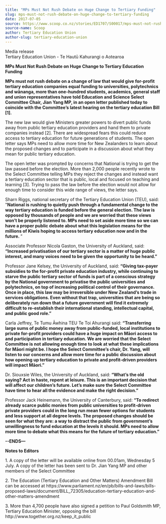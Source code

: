 ```yaml
---
title: "MPs Must Not Rush Debate on Huge Change to Tertiary Funding"
slug: mps-must-not-rush-debate-on-huge-change-to-tertiary-funding
date: 2017-07-05
source: https://www.scoop.co.nz/stories/ED1707/S00017/mps-must-not-rush-debate-on-huge-change-to-tertiary-funding.htm
source-name: Scoop
author: Tertiary Education Union
author-slug: tertiary-education-union
---
```


<p>Media release<br>Tertiary Education Union - Te Hautū
Kahurangi o Aotearoa</p>

<p><strong>MPs Must Not Rush Debate on
Huge Change to Tertiary Education
Funding</strong></p>

<p><strong>MPs must not rush debate on a
change of law that would give for-profit tertiary education
companies equal funding to universities, polytechnics and
wānanga, more than one-hundred students, academics, general
staff and union representatives have told Education and
Science Select Committee Chair, Jian Yang MP, in an open
letter published today to coincide with the Committee’s
latest hearing on the tertiary education Bill
[1].</strong></p>

<p>The new law would give Ministers greater
powers to divert public funds away from public tertiary
education providers and hand them to private companies
instead [2]. There are widespread fears this could reduce
access to tertiary education for future generations of
students. The open letter says MPs need to allow more time
for New Zealanders to learn about the proposed changes and
to participate in a discussion about what they mean for
public tertiary education.</p>

<p>The open letter was prompted by
concerns that National is trying to get the law passed
before the election. More than 2,000 people recently wrote
to the Select Committee telling MPs they reject the changes
and instead want a tertiary education sector that is public,
local and focused on teaching and learning [3]. Trying to
pass the law before the election would not allow for enough
time to consider this wide range of views, the letter
says.<p>

<p>Sharn Riggs, national secretary of the Tertiary
Education Union (TEU), said: "<strong>National is rushing to
quietly push through a fundamental change to the way
tertiary education is funded before the general election.
The law is opposed by thousands of people and we are worried
that these views won’t be properly listened to. MPs need
to set aside more time so we can have a proper public debate
about what this legislation means for the millions of Kiwis
hoping to access tertiary education now and in the future.
</strong>”</p>

<p>Associate Professor Nicola Gaston, the
University of Auckland, said: <strong>“Increased
privatisation of our tertiary sector is a matter of huge
public interest, and many voices need to be given the
opportunity to be heard.”</strong></p>

<p>Professor Jane
Kelsey, the University of Auckland, said: <strong>“Giving
tax-payer subsidies to the for-profit private education
industry, while continuing to starve the public tertiary
sector of funds is part of a conscious strategy by the
National government to privatise the public universities and
polytechnics, on top of increasing political control of
their governance. Once in place, this law may be
irreversible under New Zealand’s trade in services
obligations. Even without that trap, universities that are
being so deliberately run down that a future government will
find it extremely difficult to re-establish their
international standing, intellectual capital, and public
good role.”</strong></p>

<p>Carla Jeffrey, Te Tumu Āwhina TEU
Te Toi Ahurangi said: <strong>“Transferring large sums of
public money away from public-funded, local institutions to
private for-profit providers could have a huge impact on
Māori access to and participation in tertiary education. We
are worried that the Select Committee is not allowing enough
time to look at what these implications for Māori might be.
I hope the Select Committee’s chair, Dr. Yang, will listen
to our concerns and allow more time for a public discussion
about how opening up tertiary education to private and
profit-driven providers will impact
Māori.”</strong></p>

<p>Dr. Siouxsie Wiles, the University of
Auckland, said: <strong>“What’s the old saying? Act in
haste, repent at leisure. This is an important decision that
will affect our children’s future. Let’s make sure the
Select Committee have time to hear all the evidence and make
the right decision.”</strong></p>

<p>Professor Jack Heinemann,
the University of Canterbury, said: <strong>“To redirect
already scarce public monies from public universities to
profit-driven private providers could in the long run mean
fewer options for students and less support at all degree
levels. The proposed changes should be seen for what they
are: a way to distract the public from government’s
unwillingness to fund education at the levels it should. MPs
need to allow more time to debate what this means for the
future of tertiary
education.”</strong></p>

<p><strong>--ENDS—</strong></p>

<p><strong>Notes
to Editors</strong></p>

<p>1.	A copy of the letter will be available online from 00.01am, Wednesday
5 July. A copy of the letter has been sent to Dr. Jian Yang
MP and other members of the Select Committee</p>

<p>2.	The
Education (Tertiary Education and Other Matters) Amendment
Bill can be accessed at
https://www.parliament.nz/en/pb/bills-and-laws/bills-proposed-laws/document/BILL_72305/education-tertiary-education-and-other-matters-amendment</p>

<p>3.	More
than 4,700 people have also signed a petition to Paul
Goldsmith MP, Tertiary Education Minister, opposing the bill
http://www.together.org.nz/keep_it_public<p>


